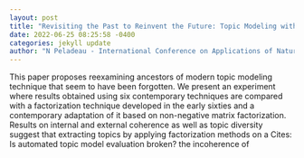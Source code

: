 ```yaml
--- 
layout: post 
title: "Revisiting the Past to Reinvent the Future: Topic Modeling with Single Mode Factorization" 
date: 2022-06-25 08:25:58 -0400 
categories: jekyll update 
author: "N Peladeau - International Conference on Applications of Natural , 2022" 
--- 
```

This paper proposes reexamining ancestors of modern topic modeling technique that seem to have been forgotten. We present an experiment where results obtained using six contemporary techniques are compared with a factorization technique developed in the early sixties and a contemporary adaptation of it based on non-negative matrix factorization. Results on internal and external coherence as well as topic diversity suggest that extracting topics by applying factorization methods on a Cites: Is automated topic model evaluation broken? the incoherence of